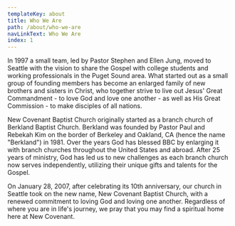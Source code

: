 ```yaml
---
templateKey: about
title: Who We Are
path: /about/who-we-are
navLinkText: Who We Are
index: 1
---
```


In 1997 a small team, led by Pastor Stephen and Ellen Jung, moved to Seattle with the vision to share the Gospel with college students and working professionals in the Puget Sound area. What started out as a small group of founding members has become an enlarged family of new brothers and sisters in Christ, who together strive to live out Jesus' Great Commandment - to love God and love one another - as well as His Great Commission - to make disciples of all nations.

New Covenant Baptist Church originally started as a branch church of Berkland Baptist Church. Berkland was founded by Pastor Paul and Rebekah Kim on the border of Berkeley and Oakland, CA (hence the name "Berkland") in 1981. Over the years God has blessed BBC by enlarging it with branch churches throughout the United States and abroad. After 25 years of ministry, God has led us to new challenges as each branch church now serves independently, utilizing their unique gifts and talents for the Gospel.

On January 28, 2007, after celebrating its 10th anniversary, our church in Seattle took on the new name, New Covenant Baptist Church, with a renewed commitment to loving God and loving one another. Regardless of where you are in life's journey, we pray that you may find a spiritual home here at New Covenant.
